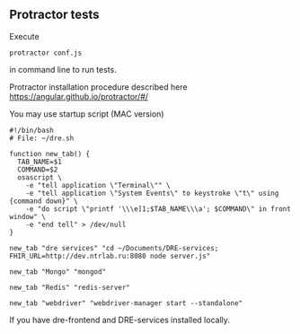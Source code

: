 ## Protractor tests

Execute
```
protractor conf.js
```
in command line to run tests.

Protractor installation procedure described here https://angular.github.io/protractor/#/

You may use startup script (MAC version)
```
#!/bin/bash
# File: ~/dre.sh

function new_tab() {
  TAB_NAME=$1
  COMMAND=$2
  osascript \
    -e "tell application \"Terminal\"" \
    -e "tell application \"System Events\" to keystroke \"t\" using {command down}" \
    -e "do script \"printf '\\\e]1;$TAB_NAME\\\a'; $COMMAND\" in front window" \
    -e "end tell" > /dev/null
}

new_tab "dre services" "cd ~/Documents/DRE-services; FHIR_URL=http://dev.ntrlab.ru:8080 node server.js"

new_tab "Mongo" "mongod"

new_tab "Redis" "redis-server"

new_tab "webdriver" "webdriver-manager start --standalone"
```
If you have dre-frontend and DRE-services installed locally.
